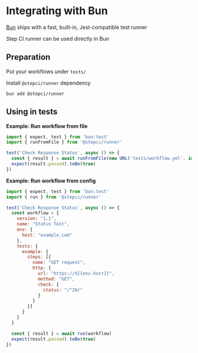 # Integrating with Bun

[Bun](https://bun.sh) ships with a fast, built-in, Jest-compatible test runner

Step CI runner can be used directly in Bun

## Preparation

Put your workflows under `tests/`

Install `@stepci/runner` dependency

```
bun add @stepci/runner
```

## Using in tests

**Example: Run workflow from file**

```js
import { expect, test } from 'bun:test'
import { runFromFile } from '@stepci/runner'

test('Check Response Status', async () => {
  const { result } = await runFromFile(new URL('tests/workflow.yml', import.meta.url))
  expect(result.passed).toBe(true)
})
```

**Example: Run workflow from config**

```js
import { expect, test } from 'bun:test'
import { run } from '@stepci/runner'

test('Check Response Status', async () => {
  const workflow = {
    version: "1.1",
    name: "Status Test",
    env: {
      host: "example.com"
    },
    tests: {
      example: {
        steps: [{
          name: "GET request",
          http: {
            url: "https://${{env.host}}",
            method: "GET",
            check: {
              status: "/^20/"
            }
          }
        }]
      }
    }
  }

  const { result } = await run(workflow)
  expect(result.passed).toBe(true)
})
```
